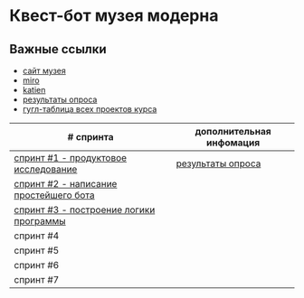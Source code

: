 # Квест-бот музея модерна

## Важные ссылки

- [сайт музея](https://yandex.ru/maps/-/CCUKBQHrDA)
- [miro](https://miro.com/ru/)
- [katien](https://mrpo.kaiten.ru/space/120891)
- [результаты опроса](https://docs.google.com/spreadsheets/d/1SeVbWI9-TmHfZct0Rxp7Lupz_vdo8S8jjvpYFE_7yb8/edit#gid=542850325)
- [гугл-таблица всех проектов курса](https://docs.google.com/spreadsheets/d/1IlAbponFUFgm7FkBGjHlGewtG0_8-NIfRzYpVNXI5IY/edit#gid=0)

| # спринта                                                                                                                                | дополнительная инфомация                                                                                                    |
|------------------------------------------------------------------------------------------------------------------------------------------|-----------------------------------------------------------------------------------------------------------------------------|
| [спринт #1 - продуктовое исследование](https://docs.google.com/document/d/1nLALIA9zaJayvidgoqQYhGFWSiHxfWP4m-79ZYPMECg/edit?usp=sharing) | [результаты опроса](https://docs.google.com/spreadsheets/d/1SeVbWI9-TmHfZct0Rxp7Lupz_vdo8S8jjvpYFE_7yb8/edit#gid=542850325) |
| [спринт #2 - написание простейшего бота](https://miro.com/app/board/uXjVPheBTeA=/)                                                       |                                                                                                                             | 
| [спринт #3 - построение логики программы](https://github.com/LadyITSecurity/go_to_samara/tree/main/sprint%20%233)                        |                                                                                                                             | 
| спринт #4                                                                                                                                |                                                                                                                             | 
| спринт #5                                                                                                                                |                                                                                                                             |
| спринт #6                                                                                                                                |                                                                                                                             | 
| спринт #7                                                                                                                                |                                                                                                                             | 
